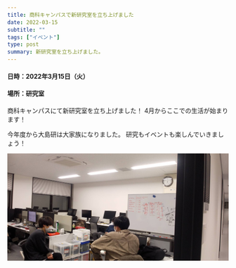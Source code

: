 ```yaml
---
title: 商科キャンパスで新研究室を立ち上げました
date: 2022-03-15
subtitle: ""
tags: ["イベント"]
type: post
summary: 新研究室を立ち上げました。
---
```



#### 日時：2022年3月15日（火）
#### 場所：研究室


商科キャンパスにて新研究室を立ち上げました！
4月からここでの生活が始まります！

今年度から大島研は大家族になりました。
研究もイベントも楽しんでいきましょう！

![](19465.jpg)



<!-- 1. 論文採録バージョン -->
<!-- [第一著者]さんの論文が「[学会フルネーム]」に採録されました。 -->

<!-- [公式Webページ](学会公式ページTopのURL) -->


<!-- 書誌情報。書式はPublicationsを参考。変にコードブロックとかで囲まなくてOK -->


<!-- [年月日]に発表予定 -->



<!-- 2. 論文発表済みバージョン -->
<!-- [第一著者]さんが「[学会フルネーム]」で発表しました。 -->

<!-- [公式Webページ](学会公式ページTopのURL) -->


<!-- 書誌情報。書式はPublicationsを参考。変にコードブロックとかで囲まなくてOK -->


<!-- 3. 論文受賞バージョン -->
<!-- [第一著者]さんの論文が「[学会フルネーム]」で「[受賞名]」を受賞しました -->

<!-- [公式Webページ](学会公式ページTopのURL) -->


<!-- 書誌情報。書式はPublicationsを参考。変にコードブロックとかで囲まなくてOK -->

<!-- 同学会複数名の場合は並べて良い感じにして -->